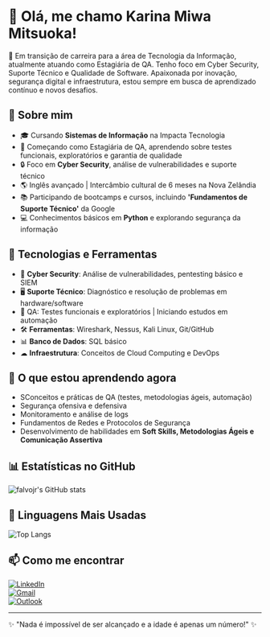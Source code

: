 # 👋 Olá, me chamo Karina Miwa Mitsuoka!

🚀 Em transição de carreira para a área de Tecnologia da Informação, atualmente atuando como Estagiária de QA. Tenho foco em Cyber Security, Suporte Técnico e Qualidade de Software. Apaixonada por inovação, segurança digital e infraestrutura, estou sempre em busca de aprendizado contínuo e novos desafios.

## 🔹 Sobre mim
- 🎓 Cursando **Sistemas de Informação** na Impacta Tecnologia
- 🧪 Começando como Estagiária de QA, aprendendo sobre testes funcionais, exploratórios e garantia de qualidade
- 🔒 Foco em **Cyber Security**, análise de vulnerabilidades e suporte técnico
- 🌎 Inglês avançado | Intercâmbio cultural de 6 meses na Nova Zelândia
- 📚 Participando de bootcamps e cursos, incluindo **'Fundamentos de Suporte Técnico'** da Google
- 💻 Conhecimentos básicos em **Python** e explorando segurança da informação

## 🔧 Tecnologias e Ferramentas
- 🔐 **Cyber Security**: Análise de vulnerabilidades, pentesting básico e SIEM
- 🖥 **Suporte Técnico**: Diagnóstico e resolução de problemas em hardware/software
- 🧪 QA: Testes funcionais e exploratórios | Iniciando estudos em automação
- 🛠️ **Ferramentas**: Wireshark, Nessus, Kali Linux, Git/GitHub
- 📊 **Banco de Dados**: SQL básico
- ☁ **Infraestrutura**: Conceitos de Cloud Computing e DevOps

## 🌱 O que estou aprendendo agora
- SConceitos e práticas de QA (testes, metodologias ágeis, automação)
- Segurança ofensiva e defensiva
- Monitoramento e análise de logs
- Fundamentos de Redes e Protocolos de Segurança
- Desenvolvimento de habilidades em **Soft Skills, Metodologias Ágeis e Comunicação Assertiva**

## 📊 **Estatísticas no GitHub**
![falvojr's GitHub stats](https://github-readme-stats.vercel.app/api?username=KaMitsuoka&show_icons=true&theme=dark)

## 🚀 **Linguagens Mais Usadas**
![Top Langs](https://github-readme-stats.vercel.app/api/top-langs/?username=KaMitsuoka&layout=compact&theme=dark)

## 📫 Como me encontrar
[![LinkedIn](https://img.shields.io/badge/LinkedIn-000?style=for-the-badge&logo=linkedin&logoColor=0A66C2)](https://www.linkedin.com/in/karina-miwa-mitsuoka/)  
[![Gmail](https://img.shields.io/badge/Gmail-000?style=for-the-badge&logo=gmail&logoColor=EA4335)](mailto:karina.mitsuoka@gmail.com)  
[![Outlook](https://img.shields.io/badge/Outlook-000?style=for-the-badge&logo=microsoft-outlook&logoColor=0078D4)](mailto:miwa_karina@hotmail.com)

---
✨ "Nada é impossível de ser alcançado e a idade é apenas um número!" ✨

<!--
**KaMitsuoka/KaMitsuoka** is a ✨ _special_ ✨ repository because its `README.md` (this file) appears on your GitHub profile.

Here are some ideas to get you started:

- 🔭 I’m currently working on ...
- 🌱 I’m currently learning ...
- 👯 I’m looking to collaborate on ...
- 🤔 I’m looking for help with ...
- 💬 Ask me about ...
- 📫 How to reach me: ...
- 😄 Pronouns: ...
- ⚡ Fun fact: ...
-->
